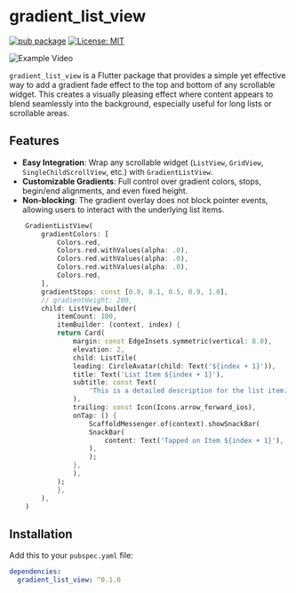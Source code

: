 # gradient_list_view

[![pub package](https://img.shields.io/pub/v/gradient_list_view.svg)](https://pub.dev/packages/gradient_list_view)
[![License: MIT](https://img.shields.io/badge/License-MIT-yellow.svg)](https://opensource.org/licenses/MIT)


![Example Video](video/example.gif)

`gradient_list_view` is a Flutter package that provides a simple yet effective way to add a gradient fade effect to the top and bottom of any scrollable widget. This creates a visually pleasing effect where content appears to blend seamlessly into the background, especially useful for long lists or scrollable areas.

## Features

-   **Easy Integration**: Wrap any scrollable widget (`ListView`, `GridView`, `SingleChildScrollView`, etc.) with `GradientListView`.
-   **Customizable Gradients**: Full control over gradient colors, stops, begin/end alignments, and even fixed height.
-   **Non-blocking**: The gradient overlay does not block pointer events, allowing users to interact with the underlying list items.

```dart 
    GradientListView(
        gradientColors: [
            Colors.red,
            Colors.red.withValues(alpha: .0),
            Colors.red.withValues(alpha: .0),
            Colors.red.withValues(alpha: .0),
            Colors.red,
        ],
        gradientStops: const [0.0, 0.1, 0.5, 0.9, 1.0],
        // gradientHeight: 200,
        child: ListView.builder(
            itemCount: 100,
            itemBuilder: (context, index) {
            return Card(
                margin: const EdgeInsets.symmetric(vertical: 8.0),
                elevation: 2,
                child: ListTile(
                leading: CircleAvatar(child: Text('${index + 1}')),
                title: Text('List Item ${index + 1}'),
                subtitle: const Text(
                    'This is a detailed description for the list item.',
                ),
                trailing: const Icon(Icons.arrow_forward_ios),
                onTap: () {
                    ScaffoldMessenger.of(context).showSnackBar(
                    SnackBar(
                        content: Text('Tapped on Item ${index + 1}'),
                    ),
                    );
                },
                ),
            );
            },
        ),
    )
```
## Installation

Add this to your `pubspec.yaml` file:

```yaml
dependencies:
  gradient_list_view: ^0.1.0